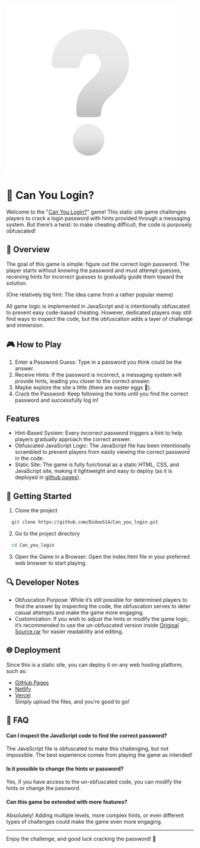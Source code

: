 
![Logo](https://github.com/DidoeS14/Can_you_login/blob/main/Pictures/ques.png)

# 🔐 Can You Login?

Welcome to the "[Can You Login?](https://didoes14.github.io/Can_you_login/index.html)" game! This static site game challenges players to crack a login password with hints provided through a messaging system. But there’s a twist: to make cheating difficult, the code is purposely obfuscated!


## 📖 Overview

The goal of this game is simple: figure out the correct login password. The player starts without knowing the password and must attempt guesses, receiving hints for incorrect guesses to gradually guide them toward the solution. 

(One relatively big hint: The idea came from a rather popular meme)

All game logic is implemented in JavaScript and is intentionally obfuscated to prevent easy code-based cheating. However, dedicated players may still find ways to inspect the code, but the obfuscation adds a layer of challenge and immersion.


## 🎮 How to Play

1) Enter a Password Guess: Type in a password you think could be the answer. 
2) Receive Hints: If the password is incorrect, a messaging system will provide hints, leading you closer to the correct answer.
3) Maybe explore the site a little (there are easter eggs 🥚).
3) Crack the Password: Keep following the hints until you find the correct password and successfully log in!


## Features

- Hint-Based System: Every incorrect password triggers a hint to help players gradually approach the correct answer.
- Obfuscated JavaScript Logic: The JavaScript file has been intentionally scrambled to prevent players from easily viewing the correct password in the code.
- Static Site: The game is fully functional as a static HTML, CSS, and JavaScript site, making it lightweight and easy to deploy (as it is deployed in [github pages](https://pages.github.com)).


## 🚀 Getting Started

1. Clone the project

```bash
  git clone https://github.com/DidoeS14/Can_you_login.git
```

2. Go to the project directory

```bash
  cd Can_you_login
```

3. Open the Game in a Browser: Open the index.html file in your preferred web browser to start playing.

## 🔍 Developer Notes

- Obfuscation Purpose: While it’s still possible for determined players to find the answer by inspecting the code, the obfuscation serves to deter casual attempts and make the game more engaging.
- Customization: If you wish to adjust the hints or modify the game logic, it’s recommended to use the un-obfuscated version inside [Original Source.rar](https://github.com/DidoeS14/Can_you_login/blob/main/Original%20Source.rar) for easier readability and editing.

## 🌐 Deployment

Since this is a static site, you can deploy it on any web hosting platform, such as:

- [GitHub Pages](https://pages.github.com)
- [Netlify](https://www.netlify.com)
- [Vercel](https://vercel.com)
  <br>
Simply upload the files, and you’re good to go!

## 🤔 FAQ

#### Can I inspect the JavaScript code to find the correct password?

The JavaScript file is obfuscated to make this challenging, but not impossible. The best experience comes from playing the game as intended!

#### Is it possible to change the hints or password?

Yes, if you have access to the un-obfuscated code, you can modify the hints or change the password.

#### Can this game be extended with more features?

Absolutely! Adding multiple levels, more complex hints, or even different types of challenges could make the game even more engaging.





---

Enjoy the challenge, and good luck cracking the password! 🔐
